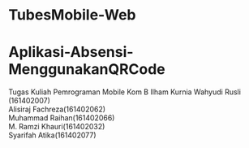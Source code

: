 # TubesMobile-Web
# Aplikasi-Absensi-MenggunakanQRCode  
Tugas Kuliah Pemrograman Mobile Kom B  Ilham Kurnia Wahyudi Rusli (161402007)<br>
Alisiraj Fachreza(161402062)
<br> Muhammad Raihan(161402066)
<br> M. Ramzi Khauri(161402032)
<br> Syarifah Atika(161402077)
